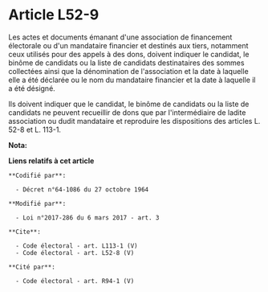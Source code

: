# Article L52-9

Les actes et documents émanant d'une association de financement électorale ou d'un mandataire financier et destinés aux
tiers, notamment ceux utilisés pour des appels à des dons, doivent indiquer le candidat, le binôme de candidats ou la liste
de candidats destinataires des sommes collectées ainsi que la dénomination de l'association et la date à laquelle elle a été
déclarée ou le nom du mandataire financier et la date à laquelle il a été désigné. 

Ils doivent indiquer que le candidat, le binôme de candidats ou la liste de candidats ne peuvent recueillir de dons que par
l'intermédiaire de ladite association ou dudit mandataire et reproduire les dispositions des articles L. 52-8 et L. 113-1.

**Nota:**



**Liens relatifs à cet article**

	**Codifié par**:

	  - Décret n°64-1086 du 27 octobre 1964

	**Modifié par**:

	  - Loi n°2017-286 du 6 mars 2017 - art. 3

	**Cite**:

	  - Code électoral - art. L113-1 (V)
	  - Code électoral - art. L52-8 (V)

	**Cité par**:

	  - Code électoral - art. R94-1 (V)
